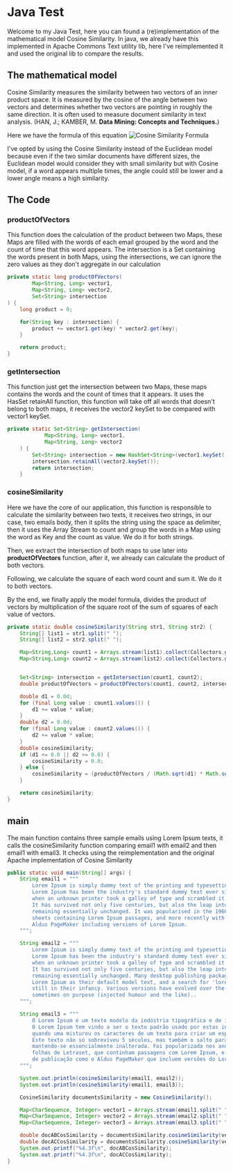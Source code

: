 # Java Test
Welcome to my Java Test, here you can found a (re)implementation of the mathematical model Cosine Similarity. In java, 
we already have this implemented in Apache Commons Text utility lib, here I've reimplemented it and used the original
lib to compare the results.

## The mathematical model
Cosine Similarity measures the similarity between two vectors of an inner product space. It is measured by the cosine of 
the angle between two vectors and determines whether two vectors are pointing in roughly the same direction. 
It is often used to measure document similarity in text analysis. (HAN, J.; KAMBER, M. **Data Mining: Concepts and Techniques.**)

Here we have the formula of this equation
![Cosine Similarity Formula](https://encrypted-tbn0.gstatic.com/images?q=tbn:ANd9GcSaEEPQk9z7Fu1ij0WBFJ0HUQWQNfBvCM87VG4F64j0&s)

I've opted by using the Cosine Similarity instead of the Euclidean model because even if the two similar documents have
different sizes, the Euclidean model would consider they with small similarity but with Cosine model, if a word appears
multiple times, the angle could still be lower and a lower angle means a high similarity.

## The Code

### productOfVectors
This function does the calculation of the product between two Maps, these Maps are filled with the words of each email 
grouped by the word and the count of time that this word appears. The intersection is a Set containing the words
present in both Maps, using the intersections, we can ignore the zero values as they don't aggregate in our calculation
```java
private static long productOfVectors(
        Map<String, Long> vector1,
        Map<String, Long> vector2,
        Set<String> intersection
) {
    long product = 0;

    for(String key : intersection) {
        product += vector1.get(key) * vector2.get(key);
    }

    return product;
}
```

### getIntersection
This function just get the intersection between two Maps, these maps contains the words and the count of times that it 
appears. It uses the HasSet retainAll function, this function will take off all words that doesn't belong to both maps,
it receives the vector2 keySet to be compared with vector1 keySet.
```java
private static Set<String> getIntersection(
            Map<String, Long> vector1,
            Map<String, Long> vector2
    ) {
        Set<String> intersection = new HashSet<String>(vector1.keySet());
        intersection.retainAll(vector2.keySet());
        return intersection;
    }
```

### cosineSimilarity
Here we have the core of our application, this function is responsible to calculate the similarity between two texts, it
receives two strings, in our case, two emails body, then it splits the string using the space as delimiter, then it
uses the Array Stream to count and group the words in a Map using the word as Key and the count as value. We do it for
both strings.

Then, we extract the intersection of both maps to use later into **productOfVectors** function, after it, we already can 
calculate the product of both vectors.

Following, we calculate the square of each word count and sum it. We do it to both vectors.

By the end, we finally apply the model formula, divides the product of vectors by multiplication of the square root of the
sum of squares of each value of vectors.
```java
private static double cosineSimilarity(String str1, String str2) {
    String[] list1 = str1.split(" ");
    String[] list2 = str2.split(" ");

    Map<String,Long> count1 = Arrays.stream(list1).collect(Collectors.groupingBy(Function.identity(), Collectors.counting()));
    Map<String,Long> count2 = Arrays.stream(list2).collect(Collectors.groupingBy(Function.identity(), Collectors.counting()));


    Set<String> intersection = getIntersection(count1, count2);
    double productOfVectors = productOfVectors(count1, count2, intersection);

    double d1 = 0.0d;
    for (final Long value : count1.values()) {
        d1 += value * value;
    }
    double d2 = 0.0d;
    for (final Long value : count2.values()) {
        d2 += value * value;
    }
    double cosineSimilarity;
    if (d1 <= 0.0 || d2 <= 0.0) {
        cosineSimilarity = 0.0;
    } else {
        cosineSimilarity = (productOfVectors / (Math.sqrt(d1) * Math.sqrt(d2)));
    }

    return cosineSimilarity;
}
```

## main
The main function contains three sample emails using Lorem Ipsum texts, it calls the cosineSimilarity function comparing
email1 with email2 and then email1 with email3. It checks using the reimplementation and the original Apache implementation
of Cosine Similarity

```java
public static void main(String[] args) {
    String email1 = """
        Lorem Ipsum is simply dummy text of the printing and typesetting industry. 
        Lorem Ipsum has been the industry's standard dummy text ever since the 1500s, 
        when an unknown printer took a galley of type and scrambled it to make a type specimen book. 
        It has survived not only five centuries, but also the leap into electronic typesetting, 
        remaining essentially unchanged. It was popularised in the 1960s with the release of Letraset 
        sheets containing Lorem Ipsum passages, and more recently with desktop publishing software like 
        Aldus PageMaker including versions of Lorem Ipsum.    
    """;

    String email2 = """
        Lorem Ipsum is simply dummy text of the printing and typesetting industry. 
        Lorem Ipsum has been the industry's standard dummy text ever since the 1500s, 
        when an unknown printer took a galley of type and scrambled it to make a type specimen book. 
        It has survived not only five centuries, but also the leap into electronic typesetting, 
        remaining essentially unchanged. Many desktop publishing packages and web page editors now use 
        Lorem Ipsum as their default model text, and a search for 'lorem ipsum' will uncover many web sites 
        still in their infancy. Various versions have evolved over the years, sometimes by accident, 
        sometimes on purpose (injected humour and the like)..    
    """;

    String email3 = """
        O Lorem Ipsum é um texto modelo da indústria tipográfica e de impressão. 
        O Lorem Ipsum tem vindo a ser o texto padrão usado por estas indústrias desde o ano de 1500, 
        quando uma misturou os caracteres de um texto para criar um espécime de livro. 
        Este texto não só sobreviveu 5 séculos, mas também o salto para a tipografia electrónica, 
        mantendo-se essencialmente inalterada. Foi popularizada nos anos 60 com a disponibilização das 
        folhas de Letraset, que continham passagens com Lorem Ipsum, e mais recentemente com os programas 
        de publicação como o Aldus PageMaker que incluem versões do Lorem Ipsum.
    """;

    System.out.println(cosineSimilarity(email1, email2));
    System.out.println(cosineSimilarity(email1, email3));

    CosineSimilarity documentsSimilarity = new CosineSimilarity();

    Map<CharSequence, Integer> vector1 = Arrays.stream(email1.split(" ")).collect(Collectors.toMap( character -> character, character -> 1, Integer::sum));
    Map<CharSequence, Integer> vector2 = Arrays.stream(email2.split(" ")).collect(Collectors.toMap( character -> character, character -> 1, Integer::sum));
    Map<CharSequence, Integer> vector3 = Arrays.stream(email3.split(" ")).collect(Collectors.toMap( character -> character, character -> 1, Integer::sum));

    double docABCosSimilarity = documentsSimilarity.cosineSimilarity(vector1, vector2);
    double docACCosSimilarity = documentsSimilarity.cosineSimilarity(vector1, vector3);
    System.out.printf("%4.3f\n", docABCosSimilarity);
    System.out.printf("%4.3f\n", docACCosSimilarity);
}
```